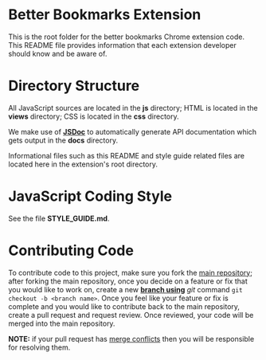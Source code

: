 # Better Bookmarks Extension

This is the root folder for the better bookmarks Chrome extension
code.  This README file provides information that each extension
developer should know and be aware of.

# Directory Structure

All JavaScript sources are located in the __js__ directory; HTML is
located in the __views__ directory; CSS is located in the __css__
directory.

We make use of [__JSDoc__](https://github.com/jsdoc/jsdoc) to automatically generate API documentation which gets output in the __docs__
directory.

Informational files such as this README and style guide related files
are located here in the extension's root directory.

# JavaScript Coding Style

See the file __STYLE_GUIDE.md__.

# Contributing Code

To contribute code to this project, make sure you fork the
[main repository](https://github.com/williamsnick606/Better-Bookmarks); after forking the main repository, once you decide on a feature or fix that you would like to work on, create a new [__branch using__](https://www.git-tower.com/learn/git/ebook/en/command-line/branching-merging/branching-can-change-your-life#start) _git_ command ```git checkout -b <branch name>```.  Once you feel like your feature or fix is complete and you would like to contribute back to the main repository, create a pull request and request review.  Once reviewed, your code will be merged into the main repository.

__NOTE:__ if your pull request has [merge conflicts](https://www.git-tower.com/learn/git/ebook/en/command-line/advanced-topics/merge-conflicts#start) then you will be responsible for resolving them.

